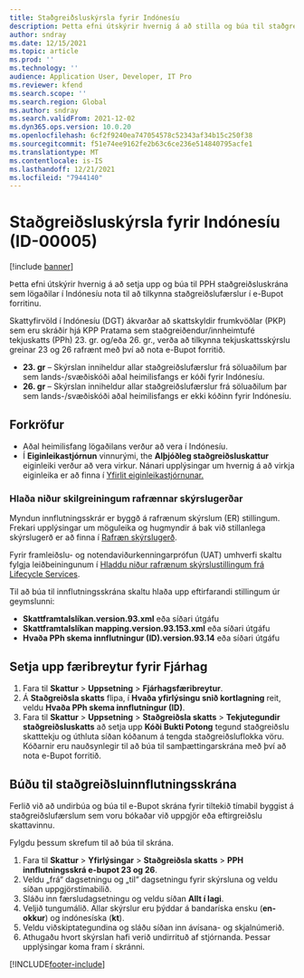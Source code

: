 ```yaml
---
title: Staðgreiðsluskýrsla fyrir Indónesíu
description: Þetta efni útskýrir hvernig á að stilla og búa til staðgreiðsluskýrslu fyrir Indónesíu.
author: sndray
ms.date: 12/15/2021
ms.topic: article
ms.prod: ''
ms.technology: ''
audience: Application User, Developer, IT Pro
ms.reviewer: kfend
ms.search.scope: ''
ms.search.region: Global
ms.author: sndray
ms.search.validFrom: 2021-12-02
ms.dyn365.ops.version: 10.0.20
ms.openlocfilehash: 6cf2f9240ea747054578c52343af34b15c250f38
ms.sourcegitcommit: f51e74ee9162fe2b63c6ce236e514840795acfe1
ms.translationtype: MT
ms.contentlocale: is-IS
ms.lasthandoff: 12/21/2021
ms.locfileid: "7944140"
---
```

# <a name="withholding-tax-report-for-indonesia-id-00005"></a>Staðgreiðsluskýrsla fyrir Indónesíu (ID-00005)

[!include [banner](../includes/banner.md)]

Þetta efni útskýrir hvernig á að setja upp og búa til PPH staðgreiðsluskrána sem lögaðilar í Indónesíu nota til að tilkynna staðgreiðslufærslur í e-Bupot forritinu.

Skattyfirvöld í Indónesíu (DGT) ákvarðar að skattskyldir frumkvöðlar (PKP) sem eru skráðir hjá KPP Pratama sem staðgreiðendur/innheimtufé tekjuskatts (PPh) 23. gr. og/eða 26. gr., verða að tilkynna tekjuskattsskýrslu greinar 23 og 26 rafrænt með því að nota e-Bupot forritið. 

- **23. gr** – Skýrslan inniheldur allar staðgreiðslufærslur frá söluaðilum þar sem lands-/svæðiskóði aðal heimilisfangs er kóði fyrir Indónesíu.
- **26. gr** – Skýrslan inniheldur allar staðgreiðslufærslur frá söluaðilum þar sem lands-/svæðiskóði aðal heimilisfangs er ekki kóðinn fyrir Indónesíu.

## <a name="prerequisites"></a>Forkröfur

- Aðal heimilisfang lögaðilans verður að vera í Indónesíu.
- Í **Eiginleikastjórnun** vinnurými, the **Alþjóðleg staðgreiðsluskattur** eiginleiki verður að vera virkur. Nánari upplýsingar um hvernig á að virkja eiginleika er að finna í [Yfirlit eiginleikastjórnunar.](../../fin-ops-core/fin-ops/get-started/feature-management/feature-management-overview.md)

### <a name="download-electronic-reporting-configurations"></a>Hlaða niður skilgreiningum rafrænnar skýrslugerðar

Myndun innflutningsskrár er byggð á rafrænum skýrslum (ER) stillingum. Frekari upplýsingar um möguleika og hugmyndir á bak við stillanlega skýrslugerð er að finna í [Rafræn skýrslugerð](../../fin-ops-core/dev-itpro/analytics/general-electronic-reporting.md).

Fyrir framleiðslu- og notendaviðurkenningarprófun (UAT) umhverfi skaltu fylgja leiðbeiningunum í [Hladdu niður rafrænum skýrslustillingum frá Lifecycle Services](../../fin-ops-core/dev-itpro/analytics/download-electronic-reporting-configuration-lcs.md).

Til að búa til innflutningsskrána skaltu hlaða upp eftirfarandi stillingum úr geymslunni:

- **Skattframtalslíkan.version.93.xml** eða síðari útgáfu
- **Skattframtalslíkan mapping.version.93.153.xml** eða síðari útgáfu
- **Hvaða PPh skema innflutningur (ID).version.93.14** eða síðari útgáfu

## <a name="set-up-general-ledger-parameters"></a>Setja upp færibreytur fyrir Fjárhag

1. Fara til **Skattur** \> **Uppsetning** \> **Fjárhagsfæribreytur**.
2. Á **Staðgreiðsla skatts** flipa, í **Hvaða yfirlýsingu snið kortlagning** reit, veldu **Hvaða PPh skema innflutningur (ID)**. 
3. Fara til **Skattur** \> **Uppsetning** \> **Staðgreiðsla skatts** \> **Tekjutegundir staðgreiðsluskatts** að setja upp **Kóði Bukti Potong** tegund staðgreiðslu skatttekju og úthluta síðan kóðanum á tengda staðgreiðsluflokka vöru. Kóðarnir eru nauðsynlegir til að búa til samþættingarskrána með því að nota e-Bupot forritið. 

## <a name="generate-the-withholding-import-file"></a>Búðu til staðgreiðsluinnflutningsskrána

Ferlið við að undirbúa og búa til e-Bupot skrána fyrir tiltekið tímabil byggist á staðgreiðslufærslum sem voru bókaðar við uppgjör eða eftirgreiðslu skattavinnu.

Fylgdu þessum skrefum til að búa til skrána.

1. Fara til **Skattur** \> **Yfirlýsingar** \> **Staðgreiðsla skatts** \> **PPH innflutningsskrá e-bupot 23 og 26**.
2. Veldu „frá“ dagsetningu og „til“ dagsetningu fyrir skýrsluna og veldu síðan uppgjörstímabilið.
3. Sláðu inn færsludagsetningu og veldu síðan **Allt í lagi**.
4. Veljið tungumálið. Allar skýrslur eru þýddar á bandaríska ensku (**en-okkur**) og indónesíska (**kt**).
5. Veldu viðskiptategundina og sláðu síðan inn ávísana- og skjalnúmerið. 
6. Athugaðu hvort skýrslan hafi verið undirrituð af stjórnanda. Þessar upplýsingar koma fram í skránni. 

[!INCLUDE[footer-include](../../includes/footer-banner.md)]
